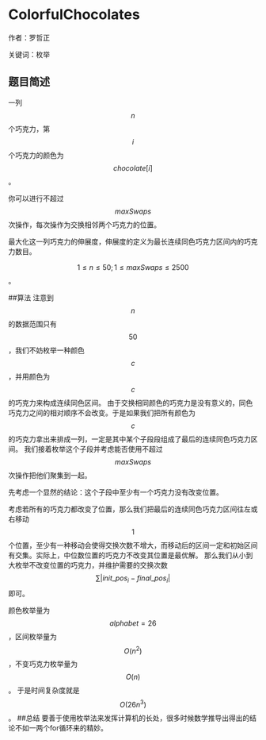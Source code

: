 # ColorfulChocolates  
作者：罗哲正

关键词：枚举
## 题目简述
一列$$n$$个巧克力，第$$i$$个巧克力的颜色为$$chocolate[i]$$。

你可以进行不超过$$maxSwaps$$次操作，每次操作为交换相邻两个巧克力的位置。

最大化这一列巧克力的伸展度，伸展度的定义为最长连续同色巧克力区间内的巧克力数目。

$$1 \leq n \leq 50;1 \leq maxSwaps \leq 2500$$。

##算法
注意到$$n$$的数据范围只有$$50$$，我们不妨枚举一种颜色$$c$$，并用颜色为$$c$$的巧克力来构成连续同色区间。
由于交换相同颜色的巧克力是没有意义的，同色巧克力之间的相对顺序不会改变。于是如果我们把所有颜色为$$c​$$的巧克力拿出来排成一列，一定是其中某个子段段组成了最后的连续同色巧克力区间。
我们接着枚举这个子段并考虑能否使用不超过$$maxSwaps$$次操作把他们聚集到一起。

先考虑一个显然的结论：这个子段中至少有一个巧克力没有改变位置。

考虑若所有的巧克力都改变了位置，那么我们把最后的连续同色巧克力区间往左或右移动$$1$$个位置，至少有一种移动会使得交换次数不增大，而移动后的区间一定和初始区间有交集。实际上，中位数位置的巧克力不改变其位置是最优解。
那么我们从小到大枚举不改变位置的巧克力，并维护需要的交换次数$$\sum |init\_pos_i - final\_pos_i|$$即可。

颜色枚举量为$$alphabet=26$$，区间枚举量为$$O(n^2)$$，不变巧克力枚举量为$$O(n)$$。
于是时间复杂度就是$$O(26n^3)$$。
##总结
要善于使用枚举法来发挥计算机的长处，很多时候数学推导出得出的结论不如一两个for循环来的精妙。
